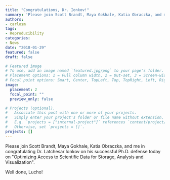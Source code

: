 ```yaml
---
title: "Congratulations, Dr. Ionkov!"
summary: 'Please join Scott Brandt, Maya Gokhale, Katia Obraczka, and me in congratulating Dr. Latchesar Ionkov on his successful Ph.D. defense today on "Optimizing Access to Scientific Data for Storage, Analysis and Visualization".'
authors:
- carlosm
tags:
- Reproducibility
categories:
- News
date: "2018-01-29"
featured: false
draft: false

# Featured image
# To use, add an image named `featured.jpg/png` to your page's folder.
# Placement options: 1 = Full column width, 2 = Out-set, 3 = Screen-width
# Focal point options: Smart, Center, TopLeft, Top, TopRight, Left, Right, BottomLeft, Bottom, BottomRight
image:
  placement: 2
  focal_point: ""
  preview_only: false

# Projects (optional).
#   Associate this post with one or more of your projects.
#   Simply enter your project's folder or file name without extension.
#   E.g. `projects = ["internal-project"]` references `content/project/deep-learning/index.md`.
#   Otherwise, set `projects = []`.
projects: []
---
```

Please join Scott Brandt, Maya Gokhale, Katia Obraczka, and me in  congratulating Dr. Latchesar Ionkov on his successful Ph.D. defense  today on "Optimizing Access to Scientific Data for Storage, Analysis and Visualization". 

Well done, Lucho!